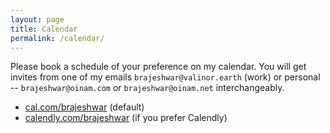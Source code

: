 ```yaml
---
layout: page
title: Calendar
permalink: /calendar/
---
```


Please book a schedule of your preference on my calendar. You will get invites from one of my emails `brajeshwar@valinor.earth` (work) or personal -- `brajeshwar@oinam.com` or `brajeshwar@oinam.net` interchangeably.

- [cal.com/brajeshwar](https://cal.com/brajeshwar/default) (default)
- [calendly.com/brajeshwar](https://calendly.com/brajeshwar/oinam) (if you prefer Calendly)